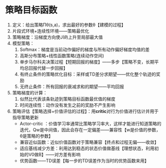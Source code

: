 # 策略目标函数
1. 定义：给出策略Πθ(s,a)，求出最好的参数θ【建模的过程】
2. 片段式环境+连续性环境——策略最优化
3. 策略梯度：沿梯度方向使J(𝜃)上升至局部最大值
4. 模型策略：
	1. Softmax：梯度是当前动作偏好的梯度与所有动作偏好梯度均值的差
	2. 高斯分布策略+线性函数策略(连续动作空间)
	3. 单步马尔科夫决策过程【短期回报的梯度】——多步【策略不变，长期平均总回报代替一步回报】
	4. 有终止条件的策略优化目标：采样或TD差分求期望——优化整个轨迹的奖励
	5. 无终止条件：所有回报的衰减求和的期望——平均回报
5. 策略梯度的计算：
	1. 似然比代表该条轨迹到策略目标函数最优值的梯度
	2. 时间连续性：动作没有发生之前的奖励不产生影响
6. 策略评估【策略选择+价值评估的过程】：用**critic**对行为价值进行估计并用于指导策略更新
	* Actor-critic ：价值学习率通常比策略学习率大，这样才能进行知道策略的迭代，Qw是中间值，因此会存在一定偏差——兼容性【w是价值的参数，θ是策略的参数】
	* 兼容近似函数：近似价值函数对于策略兼容【终点和过程无偏——收敛】
	* 适应基线减少方差：利用达到稳态的状态价值做基线【理想状态，利用初始的V0做B】——对方差有影响
	* 优势函数——TD误差【每一步的TD误差作为当时的优势函数来用】